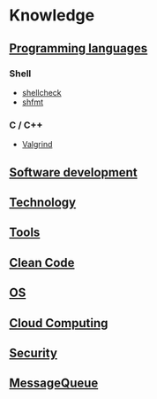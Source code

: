 # Knowledge

## [Programming languages](./programming_languages/index.md)

### Shell

- [shellcheck](./tools/shell_check.md)
- [shfmt](./tools/shfmt.md)

### C / C++

- [Valgrind](./tools/valgrind.md)

## [Software development](./software_development/index.md)

## [Technology](./tech/index.md)

## [Tools](./tools/index.md)

## [Clean Code](./clean_code/index.md)

## [OS](./os/index.md)

## [Cloud Computing](./cloud_computing/index.md)

## [Security](./security/index.md)

## [MessageQueue](./message_queue/index.md)
